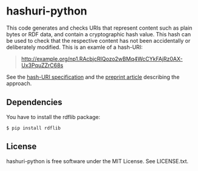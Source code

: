 hashuri-python
==============

This code generates and checks URIs that represent content such as plain bytes or RDF data, and
contain a cryptographic hash value. This hash can be used to check that the respective content has
not been accidentally or deliberately modified. This is an examle of a hash-URI:

> http://example.org/np1.RAcbjcRIQozo2wBMq4WcCYkFAjRz0AX-Ux3PquZZrC68s

See the [hash-URI specification](https://github.com/tkuhn/hashuri-spec) and the
[preprint article](http://arxiv.org/abs/1401.5775) describing the approach.


Dependencies
------------

You have to install the rdflib package:

    $ pip install rdflib


License
-------

hashuri-python is free software under the MIT License. See LICENSE.txt.
